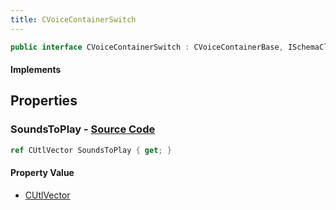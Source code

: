 ```yaml
---
title: CVoiceContainerSwitch
---
```


```csharp
public interface CVoiceContainerSwitch : CVoiceContainerBase, ISchemaClass<CVoiceContainerBase>, ISchemaClass<CVoiceContainerSwitch>, ISchemaField, ISchemaClass, INativeHandle
```

#### Implements

## Properties

### **SoundsToPlay** - [Source Code](https://github.com/swiftly-solution/swiftlys2/blob/main/managed/src/SwiftlyS2.Generated/Schemas/Interfaces/CVoiceContainerSwitch.cs#L17)

```csharp
ref CUtlVector SoundsToPlay { get; }
```

#### Property Value

- [CUtlVector](/docs/api/)

